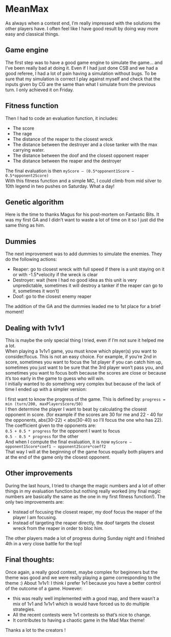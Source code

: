 # MeanMax

As always when a contest end, I’m really impressed with the solutions the other players have. I often feel like I have good result by doing way more easy and classical things.

## Game engine
The first step was to have a good game engine to simulate the game… and I’ve been really bad at doing it. Even if I had just done CSB and we had a good referee, I had a lot of pain having a simulation without bugs.
To be sure that my simulation is correct I play against myself and check that the inputs given by CG are the same than what I simulate from the previous turn. I only achieved it on Friday.

## Fitness function
Then I had to code an evaluation function, it includes:
-	The score
-	The rage 
-	The distance of the reaper to the closest wreck
-	The distance between the destroyer and a close tanker with the max carrying water.
-	The distance between the doof and the closest opponent reaper 
-	The distance between the reaper and the destroyer

The final evaluation is then `myScore – (0.5*opponent1Score – 0.5*opponent2Score)`  
With this fitness function and a simple MC, I could climb from mid silver to 10th legend in two pushes on Saturday. What a day!

## Genetic algorithm
Here is the time to thanks Magus for his post-mortem on Fantastic Bits. It was my first GA and I didn’t want to waste a lot of time on it so I just did the same thing as him.

## Dummies
The next improvement was to add dummies to simulate the enemies. They do the following actions:
-	Reaper: go to closest wreck with full speed if there is a unit staying on it or with -1.5*velocity if the wreck is clear
-	Destroyer: wait (here I had no good idea as this unit is very unpredictable, sometimes it will destroy a tanker if the reaper can go to it, sometimes it won’t)
-	Doof: go to the closest enemy reaper

The addition of the GA and the dummies leaded me to 1st place for a brief moment!

## Dealing with 1v1v1
This is maybe the only special thing I tried, even if I’m not sure it helped me a lot.  
When playing a 1v1v1 game, you must know which player(s) you want to consider/focus. This is not an easy choice. 
For example, if you’re 2nd in score, sometimes you want to focus the 1st player if you can catch him up, sometimes you just want to be sure that the 3rd player won’t pass you, and sometimes you want to focus both because the scores are close or because it’s too early in the game to guess who will win.  
I initially wanted to do something very complex but because of the lack of time I ended up with a simpler version: 

I first want to know the progress of the game. This is defined by: `progress = min (turn/200, maxPlayersScore/50)`  
I then determine the player I want to beat by calculating the closest opponent in score. (for example if the scores are 30 for me and 22 - 40 for the opponents, abs(30-22) < abs(30-40) so I’ll focus the one who has 22).
The coefficient given to the opponents are:  
`0.5 + 0.5 * progress` for the opponent I want to focus  
`0.5 - 0.5 * progress` for the other  
And when I compute the final evaluation, it is now `myScore – opponent1Score*coef1 – opponent2Score*coeff2`  
That way I will at the beginning of the game focus equally both players and at the end of the game only the closest opponent.

## Other improvements
During the last hours, I tried to change the magic numbers and a lot of other things in my evaluation function but nothing really worked (my final magic numbers are basically the same as the one in my first fitness function!). 
The only two improvements are:
-	Instead of focusing the closest reaper, my doof focus the reaper of the player I am focusing.
-	Instead of targeting the reaper directly, the doof targets the closest wreck from the reaper in order to bloc him.

The other players made a lot of progress during Sunday night and I finished 4th in a very close battle for the top!

## Final thoughts:
Once again, a really good contest, maybe complex for beginners but the theme was good and we were really playing a game corresponding to the theme :) 
About 1v1v1: I think I prefer 1v1 because you have a better control of the outcome of a game. However:
-	this was really well implemented with a good map, and there wasn’t a mix of 1v1 and 1v1v1 which is would have forced us to do multiple strategies.
-	All the recent contests were 1v1 contests so that’s nice to change.
-	It contributes to having a chaotic game in the Mad Max theme!

Thanks a lot to the creators !
